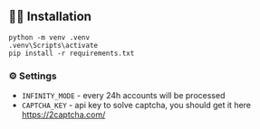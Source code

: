 ##  👨‍💻 Installation 
```
python -m venv .venv
.venv\Scripts\activate
pip install -r requirements.txt
```

### ⚙️ Settings
* `INFINITY_MODE` - every 24h accounts will be processed
* `CAPTCHA_KEY` - api key to solve captcha, you should get it here https://2captcha.com/